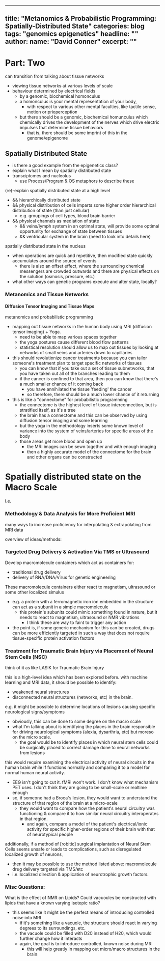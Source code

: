 
---
title: "Metanomics & Probabilistic Programming: Spatially-Distributed State"
categories: blog
tags: "genomics epigenetics"
headline: ""
author:
  name: "David Conner"
excerpt: ""
---





# Part: Two

can transition from talking about tissue networks
- viewing tissue networks at various levels of scale
- behaviour determined by electrical fields
  - by a genomic, biochemical homonculus
  - a homonculus is your mental representation of your body,
    - with respect to various other mental faculties, like tactile
      sense, motion or prioperception
  - but there should be a genomic, biochemical homunculus which
    chemically drives the development of the nerves which drive
    electric impulses that determine tissue behaviors
    - that is, there should be some imprint of this in the
      genome/epigenome

## Spatially Distributed State

- is there a good example from the epigenetics class?
- explain what I mean by spatially distributed state
- transciptomes and nucleolus
  - use Process/Program & OS metaphors to describe these

(re)-explain spatially distributed state at a high level
- && hierarchically distributed state
- && physical distribution of cells imparts some higher order
  hierarchical distribution of state (than just cellular)
  - e.g. groupings of cell types, blood brain barrier
- && physical channels as mediation of state
  - && veins/lymph system in an optimal state, will provide some
    optimal opportunity for exchange of state between tissues
  - && ventricular system in the brain (need to look into details
    here)


spatially distributed state in the nucleus
- when operations are quick and repetitive, then modified state
  quickly accumulates around the source of events
  - there is also an offset effect, where the surrounding chemical
    messengers are crowded outwards and there are physical effects
    on the solution (osmosis, pressure, etc.)
- what other ways can genetic programs execute and alter state,
  locally?


### Metanomics and Tissue Networks

#### Diffusion Tensor Imaging and Tissue Maps

metanomics and probabilistic programming
- mapping out tissue networks in the human body using MRI (diffusion
  tensor imaging) + Yoga.
  - need to be able to map various spaces together
  - the yoga postures cause different blood flow patterns
  - statistical resolution should allow us to map out tissues by
    looking at networks of small veins and arteries down to
    capillaries
- this should revolutionize cancer treatments because you can tailor
  someone's treatment plan to target specific networks of tissues
  - you can know that if you take out a set of tissue subnetworks,
    that you have taken out all of the branches leading to them
  - if the cancer is confined to that area, then you can know that
    there's a much smaller chance of it coming back
    - you have annihilated the tissue 'feeding' the cancer
    - so therefore, there should be a much lower chance of it
      returning
- this is like a "connectome" for probabilistic programming
  - the connectome is the highest level of tissue interconnection, but
    is stratified itself, as it's a tree
  - the brain has a connectome and this can be observed by using
    diffusion tensor imaging and some learning
  - but the yoga in the methodology inserts some known level of
    variance into the system of veins/arteries for specific areas of
    the body
  - those areas get more blood and open up
    - the MRI images can be sewn together and with enough imaging
    - then a highly accurate model of the connectome for the brain and
      other organs can be constructed


# Spatially distributed state on the Macro Scale

i.e.

### Methodology & Data Analysis for More Proficient MRI

many ways to increase proficiency for interpolating & extrapolating
from MRI data

overview of ideas/methods:

### Targeted Drug Delivery & Activation Via TMS or Ultrasound

Develop macromolecule containers which act as containers for:

- traditional drug delivery
- delivery of RNA/DNA/Virus for genetic engineering

These macromolecule containers either react to magnetism, ultrasound
or some other localized simulus

- e.g. a protein with a ferromagnetic iron ion embedded in the
  structure can act as a subunit in a simple macromolecule
  - this protein's subunits could mimic something found in nature, but
    it needs to react to magnetism, ultrasound or NMR vibrations
    - I think these are way to faint to trigger any action
- the point is, if some generic mechanism for this can be created,
  drugs can be more efficiently targeted in such a way that does not
  require tissue-specific protein activation factors

### Treatment for Traumatic Brain Injury via Placement of Neural Stem Cells (NSC)

think of it as like LASIK for Traumatic Brain Injury

this is a high-level idea which has been explored before. with
machine learning and MRI data, it should be possible to identify:
- weakened neural structures
- disconnected neural structures (networks, etc) in the brain.

e.g. it might be possible to determine locations of lesions causing
specific neurological signs/symptoms
- obviously, this can be done to some degree on the macro scale
- what I'm talking about is identifying the places in the brain
  responsible for driving neurological symptoms (alexia, dysarthria,
  etc) but moreso on the micro scale.
  - the goal would be to identify places in which neural stem cells
    could be surgically placed to correct damage done to neural
    networks from lesions

this would require examining the electrical activity of neural
circuits in the human brain while if functions normally and comparing
it to a model for normal human neural activity.
- EEG isn't going to cut it. fMRI won't work. I don't know what
  mechanism PET uses. I don't think they are going to be small-scale
  or realtime enough
- so, if someone had a Broca's lesion, they would want to understand
  the structure of that region of the brain at a micro-scale
  - they would want to compare how the patient's neural circuitry was
    functioning & compare it to how similar neural circuitry
    interoperates in that region.
    - and again, compare a model of the patient's electrical/ionic
      activity for specific higher-order regions of their brain with
      that of neurotypical people

additionally, if a method of [robitic] surgical implantation of Neural Stem
Cells seems unsafe or leads to complications, such as disregulated
localized growth of neurons,
- then it may be possible to use the method listed above:
  macromolecule drug delivery targeted via TMS/etc
- i.e. localized direction & application of neurotrophic growth
  factors.


### Misc Questions:

What is the effect of NMR on Lipids? Could vacuoules be constructed
with lipids that have a known varying isotopic ratio?
- this seems like it might be the perfect means of introducing
  controlled noise into MRI
  - if it's something like a vacuole, the structure should react in
    varying degrees to its surroundings, etc.
  - the vacuole could be filled with D20 instead of H20, which would
    further change how it interacts
  - again, the goal is to introduce controlled, known noise during MRI
    - this will help greatly in mapping out micro/macro structures in
      the brain
